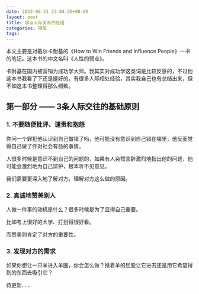 ```yaml
---
date: 2022-08-21 23:04:50+08:00
layout: post
title: 学点人际关系的处理
categories: 随笔
tags: 
---
```


本文主要是对戴尔卡耐基的《How to Win Friends and Influence People》一书的笔记。这本书的中文名叫《人性的弱点》。

卡耐基在国内被营销为成功学大师。我其实对成功学这类词是比较反感的，不过他这本书我看了下还是挺好的。有很多人际相处经验，其实我自己也有总结出来，但不如这本书整理得那么细致。

## 第一部分 —— 3条人际交往的基础原则

### 1. 不要随便批评、谴责和抱怨

你问一个罪犯他认识到自己做错了吗，他可能没有意识到自己错在哪里，他反而觉得自己做了件对社会有益的事情。

人很多时候是意识不到自己的问题的，如果有人突然言辞激烈地指出他的问题，他可能会激烈地为自己辩护，根本听不见意见。

我们需要更深入地了解对方，理解对方这么做的原因。

### 2. 真诚地赞美别人

人做一件事的动机是什么？很多时候是为了显得自己重要。

比如考上很好的大学、打扮得很好看。

而赞美则肯定了对方的重要性。


### 3. 发现对方的需求

如果你想让一只羊进入羊圈，你会怎么做？推着羊的屁股让它进去还是用它希望得到的东西去吸引它？

待更新……





